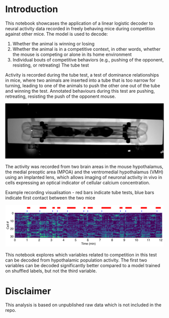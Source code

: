 # Introduction #

This notebook showcases the application of a linear logistic decoder to neural activity data recorded in freely behaving mice during competition against other mice. The model is used to decode:

1. Whether the animal is winning or losing
2. Whether the animal is in a competitive context, in other words, whether the mouse is competing or alone in its home environment
3. Individual bouts of competitive behaviors (e.g., pushing of the opponent, resisting, or retreating)
The tube test

Activity is recorded during the tube test, a test of dominance relationships in mice, where two animals are inserted into a tube that is too narrow for turning, leading to one of the animals to push the other one out of the tube and winning the test. Annotated behaviours during this test are pushing, retreating, resisting the push of the opponent mouse.

![alt text](https://github.com/neven-x/Competitive-behaviour-encoding/blob/main/Tube%20test.png)

The activity was recorded from two brain areas in the mouse hypothalamus, the medial preoptic area (MPOA) and the ventromedial hypothalamus (VMH) using an implanted lens, which allows imaging of neuronal activity in vivo in cells expressing an optical indicator of cellular calcium concentration.

Example recording visualisation - red bars indicate tube tests, blue bars indicate first contact between the two mice

![alt text](https://github.com/neven-x/Competitive-behaviour-encoding/blob/main/Example%20TT%20recording.png)

This notebook explores which variables related to competition in this test can be decoded from hypothalamic population activity. The first two variables can be decoded significantly better compared to a model trained on shuffled labels, but not the third variable.

# Disclaimer #
This analysis is based on unpublished raw data which is not included in the repo.
